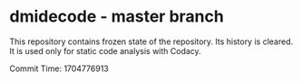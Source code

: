 # dmidecode - master branch

This repository contains frozen state of the repository.
Its history is cleared. It is used only for static code
analysis with Codacy.

Commit Time: 1704776913